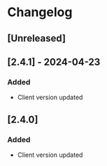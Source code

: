 # Changelog

## [Unreleased]

## [2.4.1] - 2024-04-23
### Added
- Client version updated

## [2.4.0]
### Added
- Client version updated
